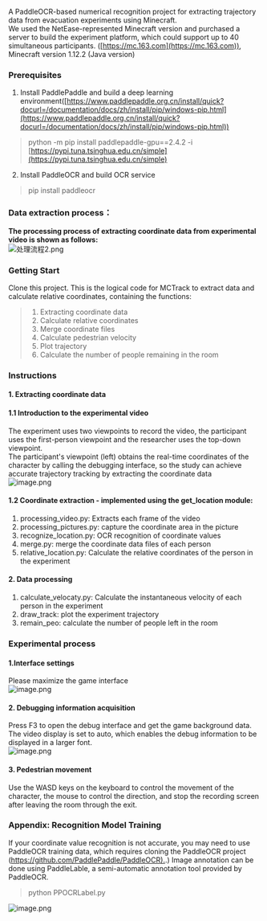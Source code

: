 A PaddleOCR-based numerical recognition project for extracting trajectory data from evacuation experiments using Minecraft.<br />We used the NetEase-represented Minecraft version and purchased a server to build the experiment platform, which could support up to 40 simultaneous participants. ([https://mc.163.com](https://mc.163.com)), Minecraft version 1.12.2 (Java version)
<a name="RxDu9"></a>
### Prerequisites

1. Install PaddlePaddle and build a deep learning environment([https://www.paddlepaddle.org.cn/install/quick?docurl=/documentation/docs/zh/install/pip/windows-pip.html](https://www.paddlepaddle.org.cn/install/quick?docurl=/documentation/docs/zh/install/pip/windows-pip.html))
> python -m pip install paddlepaddle-gpu==2.4.2 -i [https://pypi.tuna.tsinghua.edu.cn/simple](https://pypi.tuna.tsinghua.edu.cn/simple)

2. Install PaddleOCR and build OCR service
> pip install paddleocr

<a name="J19kV"></a>
### Data extraction process：
**The processing process of extracting coordinate data from experimental video is shown as follows:**<br />![处理流程2.png](https://cdn.nlark.com/yuque/0/2023/png/22618877/1682761807503-fbbed9e7-2f52-472e-8f41-5c9929bcebd2.png#averageHue=%237e7a73&clientId=u7d54e50b-0b2c-4&from=paste&height=902&id=ue904a193&originHeight=1804&originWidth=7628&originalType=binary&ratio=2&rotation=0&showTitle=false&size=3147110&status=done&style=none&taskId=u165f3cf0-2b8c-46e7-a8fe-f39a9a95d02&title=&width=3814)
<a name="Wnvtp"></a>
### Getting Start
Clone this project. This is the logical code for MCTrack to extract data and calculate relative coordinates, containing the functions:
> 1. Extracting coordinate data
> 2. Calculate relative coordinates
> 3. Merge coordinate files
> 4. Calculate pedestrian velocity
> 5. Plot trajectory
> 6. Calculate the number of people remaining in the room

<a name="ScNgj"></a>
### Instructions
<a name="Kz840"></a>
#### 1. Extracting coordinate data
<a name="umoRI"></a>
#### 1.1 Introduction to the experimental video
The experiment uses two viewpoints to record the video, the participant uses the first-person viewpoint and the researcher uses the top-down viewpoint.<br />The participant's viewpoint (left) obtains the real-time coordinates of the character by calling the debugging interface, so the study can achieve accurate trajectory tracking by extracting the coordinate data<br />![image.png](https://cdn.nlark.com/yuque/0/2023/png/22618877/1682761282219-ffa2cb8e-7418-4674-b13e-3ad9f7d86279.png#averageHue=%231d6b79&clientId=u7d54e50b-0b2c-4&from=paste&height=285&id=ub5271d21&originHeight=470&originWidth=1332&originalType=binary&ratio=2&rotation=0&showTitle=false&size=872149&status=done&style=none&taskId=u77169f7e-a2c8-4639-96d6-a87cbbb926c&title=&width=807)
<a name="QWcts"></a>
#### 1.2 Coordinate extraction - implemented using the get_location module:

1. processing_video.py: Extracts each frame of the video
2. processing_pictures.py: capture the coordinate area in the picture
3. recognize_location.py: OCR recognition of coordinate values
4. merge.py: merge the coordinate data files of each person
5. relative_location.py: Calculate the relative coordinates of the person in the experiment
<a name="B9OiO"></a>
#### 2. Data processing

1. calculate_velocaty.py: Calculate the instantaneous velocity of each person in the experiment
2. draw_track: plot the experiment trajectory
3. remain_peo: calculate the number of people left in the room
<a name="Ufx7M"></a>
### Experimental process
<a name="IP2IE"></a>
#### 1.Interface settings
Please maximize the game interface<br />![image.png](https://cdn.nlark.com/yuque/0/2022/png/22618877/1669187627058-e39e0010-a3d8-4536-9a45-3bc1c1b1211f.png#averageHue=%233a4641&clientId=ufd09b4ab-7a15-4&from=paste&height=557&id=J9JCI&originHeight=1080&originWidth=1920&originalType=binary&ratio=1&rotation=0&showTitle=false&size=382954&status=done&style=stroke&taskId=u62ee0892-b942-4213-bbc5-83a3219674b&title=&width=990)
<a name="w2Ycg"></a>
#### 2. Debugging information acquisition
Press F3 to open the debug interface and get the game background data. The video display is set to auto, which enables the debug information to be displayed in a larger font.<br />![image.png](https://cdn.nlark.com/yuque/0/2022/png/22618877/1650016789599-03719b1f-3446-4110-ada8-ae5a1b685338.png#averageHue=%23495d31&clientId=uc159d2c6-a042-4&from=paste&height=541&id=M62AM&originHeight=1017&originWidth=1916&originalType=binary&ratio=1&rotation=0&showTitle=false&size=591657&status=done&style=none&taskId=u378a929f-54bd-4d73-98ba-eed8d4be39b&title=&width=1020)
<a name="QwjN4"></a>
#### 3. Pedestrian movement
Use the WASD keys on the keyboard to control the movement of the character, the mouse to control the direction, and stop the recording screen after leaving the room through the exit.
<a name="sPx4m"></a>
### Appendix: Recognition Model Training
If your coordinate value recognition is not accurate, you may need to use PaddleOCR training data, which requires cloning the PaddleOCR project ([https://github.com/PaddlePaddle/PaddleOCR).](https://github.com/PaddlePaddle/PaddleOCR).) Image annotation can be done using PaddleLable, a semi-automatic annotation tool provided by PaddleOCR.
> python PPOCRLabel.py 

![image.png](https://cdn.nlark.com/yuque/0/2023/png/22618877/1681630556708-b37239fd-ff83-4589-bc2d-1598fd3fd15d.png#averageHue=%23f0f0ef&clientId=u07c89d2b-a828-4&from=paste&height=844&id=ucd064da5&originHeight=844&originWidth=1247&originalType=binary&ratio=1&rotation=0&showTitle=false&size=87262&status=done&style=none&taskId=u6516ba06-7524-4054-8052-4f8bcaa4d7c&title=&width=1247)
